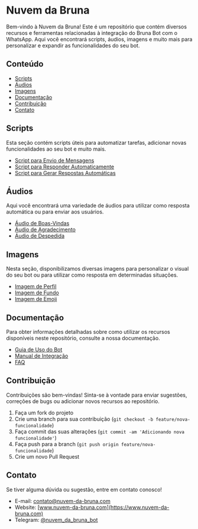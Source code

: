 # Nuvem da Bruna

Bem-vindo à Nuvem da Bruna! Este é um repositório que contém diversos recursos e ferramentas relacionadas à integração do Bruna Bot com o WhatsApp. Aqui você encontrará scripts, áudios, imagens e muito mais para personalizar e expandir as funcionalidades do seu bot.

## Conteúdo

- [Scripts](#scripts)
- [Áudios](#áudios)
- [Imagens](#imagens)
- [Documentação](#documentação)
- [Contribuição](#contribuição)
- [Contato](#contato)

## Scripts

Esta seção contém scripts úteis para automatizar tarefas, adicionar novas funcionalidades ao seu bot e muito mais.

- [Script para Envio de Mensagens](scripts/envio-mensagens.js)
- [Script para Responder Automaticamente](scripts/resposta-automatica.js)
- [Script para Gerar Respostas Automáticas](scripts/gerar-respostas.js)

## Áudios

Aqui você encontrará uma variedade de áudios para utilizar como resposta automática ou para enviar aos usuários.

- [Áudio de Boas-Vindas](audios/boas-vindas.mp3)
- [Áudio de Agradecimento](audios/agradecimento.mp3)
- [Áudio de Despedida](audios/despedida.mp3)

## Imagens

Nesta seção, disponibilizamos diversas imagens para personalizar o visual do seu bot ou para utilizar como resposta em determinadas situações.

- [Imagem de Perfil](imagens/perfil.png)
- [Imagem de Fundo](imagens/fundo.jpg)
- [Imagem de Emoji](imagens/emoji.png)

## Documentação

Para obter informações detalhadas sobre como utilizar os recursos disponíveis neste repositório, consulte a nossa documentação.

- [Guia de Uso do Bot](docs/guia-uso-bot.md)
- [Manual de Integração](docs/manual-integracao.md)
- [FAQ](docs/faq.md)

## Contribuição

Contribuições são bem-vindas! Sinta-se à vontade para enviar sugestões, correções de bugs ou adicionar novos recursos ao repositório.

1. Faça um fork do projeto
2. Crie uma branch para sua contribuição (`git checkout -b feature/nova-funcionalidade`)
3. Faça commit das suas alterações (`git commit -am 'Adicionando nova funcionalidade'`)
4. Faça push para a branch (`git push origin feature/nova-funcionalidade`)
5. Crie um novo Pull Request

## Contato

Se tiver alguma dúvida ou sugestão, entre em contato conosco!

- E-mail: contato@nuvem-da-bruna.com
- Website: [www.nuvem-da-bruna.com](https://www.nuvem-da-bruna.com)
- Telegram: [@nuvem_da_bruna_bot](https://t.me/nuvem_da_bruna_bot)
